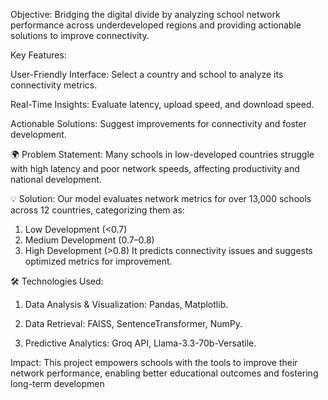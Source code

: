 Objective:
Bridging the digital divide by analyzing school network performance across underdeveloped regions and providing actionable solutions to improve connectivity.

Key Features:

User-Friendly Interface: Select a country and school to analyze its connectivity metrics.

Real-Time Insights: Evaluate latency, upload speed, and download speed.

Actionable Solutions: Suggest improvements for connectivity and foster development.

🌍 Problem Statement:
Many schools in low-developed countries struggle with high latency and poor network speeds, affecting productivity and national development.

💡 Solution:
Our model evaluates network metrics for over 13,000 schools across 12 countries, categorizing them as:

1. Low Development (<0.7)
2. Medium Development (0.7–0.8)
3. High Development (>0.8)
It predicts connectivity issues and suggests optimized metrics for improvement.

🛠️ Technologies Used:

1. Data Analysis & Visualization: Pandas, Matplotlib.

2. Data Retrieval: FAISS, SentenceTransformer, NumPy.

3. Predictive Analytics: Groq API, Llama-3.3-70b-Versatile.

Impact:
This project empowers schools with the tools to improve their network performance, enabling better educational outcomes and fostering long-term developmen
